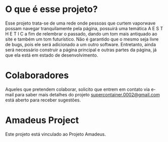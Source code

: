 # O que é esse projeto?

Esse projeto trata-se de uma rede onde pessoas que curtem vaporwave possam navegar tranquilamente pela página, possuirá uma temática A E S T H E T I C  a fim de relembrar o passado, dando um tom mais antiquado ao site e também um tom futurístico.  Não é garantido que o mesmo seja livre de bugs, pois ele será adicionado a um outro software. Entretanto, ainda será necessário construir a página principal e outras partes da página, já que ela está em estado de desenvolvimento. 

# Colaboradores

Aqueles que pretendem colaborar, solicito que entrem em contato via e-mail para saber mais detalhes do projeto supercontainer.0002@gmail.com está aberto para receber sugestões. 

# Amadeus Project 

Este projeto está vinculado ao Projeto Amadeus. 


